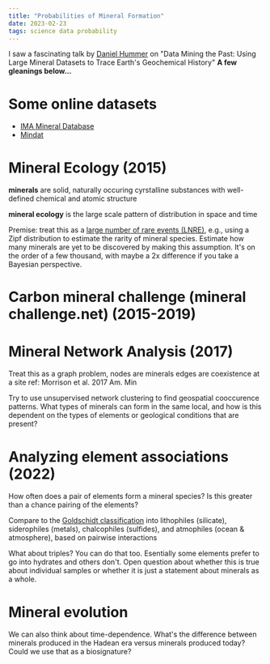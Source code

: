 ```yaml
---
title: "Probabilities of Mineral Formation"
date: 2023-02-23
tags: science data probability 
---
```

I saw a fascinating talk by [Daniel Hummer](https://scholar.google.com/citations?hl=en&user=Lc2j6-YAAAAJ&view_op=list_works&sortby=pubdate) on "Data Mining the Past: Using Large Mineral Datasets to Trace Earth's Geochemical History"  **A few gleanings below...**

# Some online datasets

* [IMA Mineral Database](https://rruff.info/ima)
* [Mindat](https://www.mindat.org)

# Mineral Ecology (2015)

**minerals** are solid, naturally occuring cyrstalline substances with well-defined chemical and atomic structure

**mineral ecology** is the large scale pattern of distribution in space and time

Premise:  treat this as a [large number of rare events (LNRE)](https://en.wikipedia.org/wiki/Large_number_of_rare_events), e.g., using a Zipf distribution to estimate the rarity of mineral species.  Estimate how many minerals are yet to be discovered by making this assumption.  It's on the order of a few thousand, with maybe a 2x difference if you take a Bayesian perspective. 

# Carbon mineral challenge (mineral challenge.net) (2015-2019)

# Mineral Network Analysis (2017)

Treat this as a graph problem, nodes are minerals edges are coexistence at a site
ref: Morrison et al. 2017 Am. Min

Try to use unsupervised network clustering to find geospatial cooccurence patterns.  What types of minerals can form in the same local, and how is this dependent on the types of elements or geological conditions that are present? 


# Analyzing element associations (2022)

How often does a pair of elements form a mineral species?  Is this greater than a chance pairing of the elements? 

Compare to the [Goldschidt classification](https://en.wikipedia.org/wiki/Goldschmidt_classification) into lithophiles (silicate), siderophiles (metals), chalcophiles (sulfides), and atmophiles (ocean & atmosphere), based on pairwise interactions

What about triples?  You can do that too.  Esentially some elements prefer to go into hydrates and others don't.  Open question about whether this is true about individual samples or whether it is just a statement about minerals as a whole.

# Mineral evolution

We can also think about time-dependence.  What's the difference between minerals produced in the Hadean era versus minerals  produced today? Could we use that as a biosignature?


